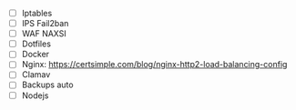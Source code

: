 - [ ] Iptables
- [ ] IPS Fail2ban
- [ ] WAF NAXSI
- [ ] Dotfiles
- [ ] Docker
- [ ] Nginx: https://certsimple.com/blog/nginx-http2-load-balancing-config
- [ ] Clamav
- [ ] Backups auto
- [ ] Nodejs
